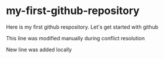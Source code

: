 # my-first-github-repository
Here is my first github respository. Let's get started with github

This line was modified manually during conflict resolution

New line was added locally